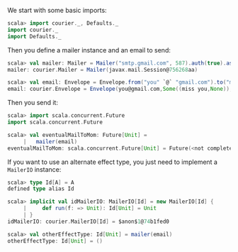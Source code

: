 We start with some basic imports:

```scala
scala> import courier._, Defaults._
import courier._
import Defaults._
```

Then you define a mailer instance and an email to send:

```scala
scala> val mailer: Mailer = Mailer("smtp.gmail.com", 587).auth(true).as("you@gmail.com", "p@$$w0rd").startTtls(true)()
mailer: courier.Mailer = Mailer(javax.mail.Session@756268aa)

scala> val email: Envelope = Envelope.from("you" `@` "gmail.com").to("mom" `@` "gmail.com").cc("dad" `@` "gmail.com").subject("miss you").content(Text("hi mom"))
email: courier.Envelope = Envelope(you@gmail.com,Some((miss you,None)),List(mom@gmail.com),List(dad@gmail.com),List(),None,None,List(),Text(hi mom,UTF-8))
```

Then you send it:
```scala
scala> import scala.concurrent.Future
import scala.concurrent.Future

scala> val eventualMailToMom: Future[Unit] =
     |   mailer(email)
eventualMailToMom: scala.concurrent.Future[Unit] = Future(<not completed>)
```

If you want to use an alternate effect type, you just need to implement a `MailerIO` instance:
```scala
scala> type Id[A] = A
defined type alias Id

scala> implicit val idMailerIO: MailerIO[Id] = new MailerIO[Id] {
     |     def run(f: => Unit): Id[Unit] = Unit
     | }
idMailerIO: courier.MailerIO[Id] = $anon$1@74b1fed0

scala> val otherEffectType: Id[Unit] = mailer(email)
otherEffectType: Id[Unit] = ()
```
